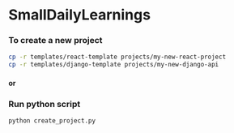 # SmallDailyLearnings

### To create a new project
```sh
cp -r templates/react-template projects/my-new-react-project
cp -r templates/django-template projects/my-new-django-api
```
#### or
### Run python script
```sh
python create_project.py
```
